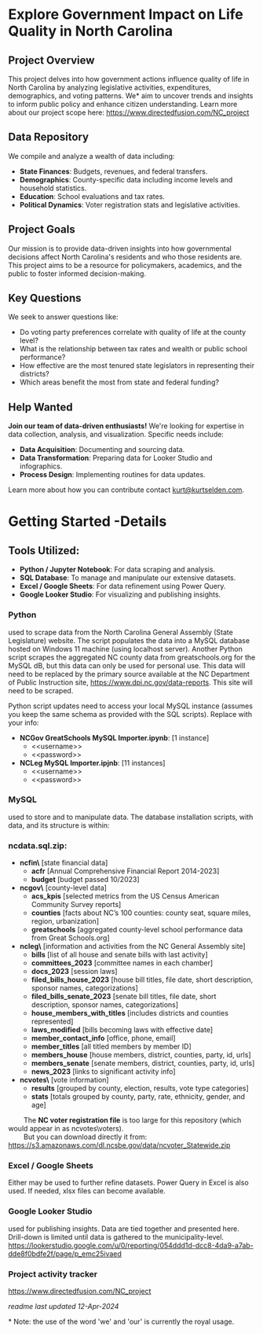 # Explore Government Impact on Life Quality in North Carolina

## Project Overview
This project delves into how government actions influence quality of life in North Carolina by analyzing legislative activities, expenditures, demographics, and voting patterns. We* aim to uncover trends and insights to inform public policy and enhance citizen understanding. Learn more about our project scope here: <https://www.directedfusion.com/NC_project>

## Data Repository
We compile and analyze a wealth of data including:
- **State Finances**: Budgets, revenues, and federal transfers.
- **Demographics**: County-specific data including income levels and household statistics.
- **Education**: School evaluations and tax rates.
- **Political Dynamics**: Voter registration stats and legislative activities.

## Project Goals
Our mission is to provide data-driven insights into how governmental decisions affect North Carolina's residents and who those residents are. This project aims to be a resource for policymakers, academics, and the public to foster informed decision-making.

## Key Questions
We seek to answer questions like:
- Do voting party preferences correlate with quality of life at the county level?
- What is the relationship between tax rates and wealth or public school performance?
- How effective are the most tenured state legislators in representing their districts?
- Which areas benefit the most from state and federal funding?

## Help Wanted
**Join our team of data-driven enthusiasts!** We're looking for expertise in data collection, analysis, and visualization. Specific needs include:
- **Data Acquisition**: Documenting and sourcing data.
- **Data Transformation**: Preparing data for Looker Studio and infographics.
- **Process Design**: Implementing routines for data updates.

Learn more about how you can contribute contact kurt@kurtselden.com.

# Getting Started -Details

## Tools Utilized:
- **Python / Jupyter Notebook**: For data scraping and analysis.
- **SQL Database**: To manage and manipulate our extensive datasets.
- **Excel / Google Sheets**: For data refinement using Power Query.
- **Google Looker Studio**: For visualizing and publishing insights.

### Python
used to scrape data from the North Carolina General Assembly (State Legislature) website. The script populates the data into a MySQL database hosted on Windows 11 machine (using localhost server). Another Python script scrapes the aggregated NC county data from greatschools.org for the MySQL dB, but this data can only be used for personal use. This data will need to be replaced by the primary source available at the NC Department of Public Instruction site, <https://www.dpi.nc.gov/data-reports>. This site will need to be scraped.

Python script updates need to access your local MySQL instance (assumes you keep the same schema as provided with the SQL scripts). Replace with your info:

- **NCGov GreatSchools MySQL Importer.ipynb**: \[1 instance\]
  - &lt;<username&gt;>
  - &lt;<password&gt;>
- **NCLeg MySQL Importer.ipjnb**: \[11 instances\]
  - &lt;<username&gt;>
  - &lt;<password&gt;>

### MySQL
used to store and to manipulate data. The database installation scripts, with data, and its structure is within:
### ncdata.sql.zip:
- **ncfin\\** \[state financial data\]
  - **acfr** \[Annual Comprehensive Financial Report 2014-2023\]
  - **budget** \[budget passed 10/2023\]
- **ncgov\\** \[county-level data\]
  - **acs_kpis** \[selected metrics from the US Census American Community Survey reports\]
  - **counties** \[facts about NC’s 100 counties: county seat, square miles, region, urbanization\]
  - **greatschools** \[aggregated county-level school performance data from Great Schools.org\]
- **ncleg\\** \[information and activities from the NC General Assembly site\]
  - **bills** \[list of all house and senate bills with last activity\]
  - **committees_2023** \[committee names in each chamber\]
  - **docs_2023** \[session laws\]
  - **filed_bills_house_2023** \[house bill titles, file date, short description, sponsor names, categorizations\]
  - **filed_bills_senate_2023** \[senate bill titles, file date, short description, sponsor names, categorizations\]
  - **house_members_with_titles** \[includes districts and counties represented\]
  - **laws_modified** \[bills becoming laws with effective date\]
  - **member_contact_info** \[office, phone, email\]
  - **member_titles** \[all titled members by member ID\]
  - **members_house** \[house members, district, counties, party, id, urls\]
  - **members_senate** \[senate members, district, counties, party, id, urls\]
  - **news_2023** \[links to significant activity info\]
- **ncvotes\\** \[vote information\]
  - **results** \[grouped by county, election, results, vote type categories\]
  - **stats** \[totals grouped by county, party, rate, ethnicity, gender, and age\]

&nbsp;&nbsp;&nbsp;&nbsp;&nbsp;&nbsp;&nbsp; The **NC voter registration file** is too large for this repository (which would appear in as ncvotes\\voters).  
&nbsp;&nbsp;&nbsp;&nbsp;&nbsp;&nbsp;&nbsp; But you can download directly it from: <https://s3.amazonaws.com/dl.ncsbe.gov/data/ncvoter_Statewide.zip>

### Excel / Google Sheets 
Either may be used to further refine datasets. Power Query in Excel is also used. If needed, xlsx files can become available.

### Google Looker Studio
used for publishing insights. Data are tied together and presented here. Drill-down is limited until data is gathered to the municipality-level. <https://lookerstudio.google.com/u/0/reporting/054ddd1d-dcc8-4da9-a7ab-dde8f0bdfe2f/page/p_emc25ivaed>

### Project activity tracker
<https://www.directedfusion.com/NC_project>

*readme last updated 12-Apr-2024*

\* Note: the use of the word 'we' and 'our' is currently the royal usage.
